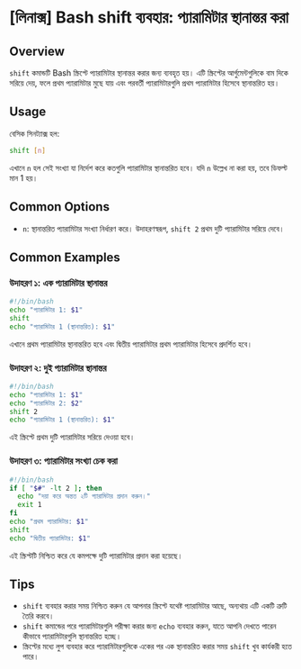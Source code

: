 # [লিনাক্স] Bash shift ব্যবহার: প্যারামিটার স্থানান্তর করা

## Overview
`shift` কমান্ডটি Bash স্ক্রিপ্টে প্যারামিটার স্থানান্তর করার জন্য ব্যবহৃত হয়। এটি স্ক্রিপ্টের আর্গুমেন্টগুলিকে বাম দিকে সরিয়ে দেয়, ফলে প্রথম প্যারামিটার মুছে যায় এবং পরবর্তী প্যারামিটারগুলি প্রথম প্যারামিটার হিসেবে স্থানান্তরিত হয়।

## Usage
বেসিক সিনট্যাক্স হল:
```bash
shift [n]
```
এখানে `n` হল সেই সংখ্যা যা নির্দেশ করে কতগুলি প্যারামিটার স্থানান্তরিত হবে। যদি `n` উল্লেখ না করা হয়, তবে ডিফল্ট মান 1 হয়।

## Common Options
- `n`: স্থানান্তরিত প্যারামিটার সংখ্যা নির্ধারণ করে। উদাহরণস্বরূপ, `shift 2` প্রথম দুটি প্যারামিটার সরিয়ে দেবে।

## Common Examples

### উদাহরণ ১: এক প্যারামিটার স্থানান্তর
```bash
#!/bin/bash
echo "প্যারামিটার 1: $1"
shift
echo "প্যারামিটার 1 (স্থানান্তরিত): $1"
```
এখানে প্রথম প্যারামিটার স্থানান্তরিত হবে এবং দ্বিতীয় প্যারামিটার প্রথম প্যারামিটার হিসেবে প্রদর্শিত হবে।

### উদাহরণ ২: দুই প্যারামিটার স্থানান্তর
```bash
#!/bin/bash
echo "প্যারামিটার 1: $1"
echo "প্যারামিটার 2: $2"
shift 2
echo "প্যারামিটার 1 (স্থানান্তরিত): $1"
```
এই স্ক্রিপ্টে প্রথম দুটি প্যারামিটার সরিয়ে দেওয়া হবে।

### উদাহরণ ৩: প্যারামিটার সংখ্যা চেক করা
```bash
#!/bin/bash
if [ "$#" -lt 2 ]; then
  echo "দয়া করে অন্তত ২টি প্যারামিটার প্রদান করুন।"
  exit 1
fi
echo "প্রথম প্যারামিটার: $1"
shift
echo "দ্বিতীয় প্যারামিটার: $1"
```
এই স্ক্রিপ্টটি নিশ্চিত করে যে কমপক্ষে দুটি প্যারামিটার প্রদান করা হয়েছে।

## Tips
- `shift` ব্যবহার করার সময় নিশ্চিত করুন যে আপনার স্ক্রিপ্টে যথেষ্ট প্যারামিটার আছে, অন্যথায় এটি একটি ত্রুটি তৈরি করবে।
- `shift` কমান্ডের পরে প্যারামিটারগুলি পরীক্ষা করার জন্য `echo` ব্যবহার করুন, যাতে আপনি দেখতে পারেন কীভাবে প্যারামিটারগুলি স্থানান্তরিত হচ্ছে।
- স্ক্রিপ্টের মধ্যে লুপ ব্যবহার করে প্যারামিটারগুলিকে একের পর এক স্থানান্তরিত করার সময় `shift` খুব কার্যকরী হতে পারে।